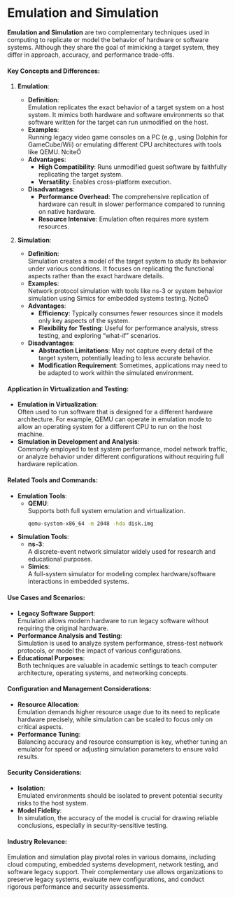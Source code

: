 # Emulation and Simulation

**Emulation and Simulation** are two complementary techniques used in computing to replicate or model the behavior of hardware or software systems. Although they share the goal of mimicking a target system, they differ in approach, accuracy, and performance trade-offs.

#### **Key Concepts and Differences**:

1. **Emulation**:
   - **Definition**:  
     Emulation replicates the exact behavior of a target system on a host system. It mimics both hardware and software environments so that software written for the target can run unmodified on the host.
   - **Examples**:  
     Running legacy video game consoles on a PC (e.g., using Dolphin for GameCube/Wii) or emulating different CPU architectures with tools like QEMU. cite
   - **Advantages**:
     - **High Compatibility**: Runs unmodified guest software by faithfully replicating the target system.
     - **Versatility**: Enables cross-platform execution.
   - **Disadvantages**:
     - **Performance Overhead**: The comprehensive replication of hardware can result in slower performance compared to running on native hardware.
     - **Resource Intensive**: Emulation often requires more system resources.

2. **Simulation**:
   - **Definition**:  
     Simulation creates a model of the target system to study its behavior under various conditions. It focuses on replicating the functional aspects rather than the exact hardware details.
   - **Examples**:  
     Network protocol simulation with tools like ns-3 or system behavior simulation using Simics for embedded systems testing. cite
   - **Advantages**:
     - **Efficiency**: Typically consumes fewer resources since it models only key aspects of the system.
     - **Flexibility for Testing**: Useful for performance analysis, stress testing, and exploring “what-if” scenarios.
   - **Disadvantages**:
     - **Abstraction Limitations**: May not capture every detail of the target system, potentially leading to less accurate behavior.
     - **Modification Requirement**: Sometimes, applications may need to be adapted to work within the simulated environment.

#### **Application in Virtualization and Testing**:
- **Emulation in Virtualization**:  
  Often used to run software that is designed for a different hardware architecture. For example, QEMU can operate in emulation mode to allow an operating system for a different CPU to run on the host machine.
- **Simulation in Development and Analysis**:  
  Commonly employed to test system performance, model network traffic, or analyze behavior under different configurations without requiring full hardware replication.

#### **Related Tools and Commands**:
- **Emulation Tools**:
  - **QEMU**:  
    Supports both full system emulation and virtualization.  
    ```bash
    qemu-system-x86_64 -m 2048 -hda disk.img
    ```
- **Simulation Tools**:
  - **ns-3**:  
    A discrete-event network simulator widely used for research and educational purposes.
  - **Simics**:  
    A full-system simulator for modeling complex hardware/software interactions in embedded systems.

#### **Use Cases and Scenarios**:
- **Legacy Software Support**:  
  Emulation allows modern hardware to run legacy software without requiring the original hardware.
- **Performance Analysis and Testing**:  
  Simulation is used to analyze system performance, stress-test network protocols, or model the impact of various configurations.
- **Educational Purposes**:  
  Both techniques are valuable in academic settings to teach computer architecture, operating systems, and networking concepts.

#### **Configuration and Management Considerations**:
- **Resource Allocation**:  
  Emulation demands higher resource usage due to its need to replicate hardware precisely, while simulation can be scaled to focus only on critical aspects.
- **Performance Tuning**:  
  Balancing accuracy and resource consumption is key, whether tuning an emulator for speed or adjusting simulation parameters to ensure valid results.

#### **Security Considerations**:
- **Isolation**:  
  Emulated environments should be isolated to prevent potential security risks to the host system.
- **Model Fidelity**:  
  In simulation, the accuracy of the model is crucial for drawing reliable conclusions, especially in security-sensitive testing.

#### **Industry Relevance**:
Emulation and simulation play pivotal roles in various domains, including cloud computing, embedded systems development, network testing, and software legacy support. Their complementary use allows organizations to preserve legacy systems, evaluate new configurations, and conduct rigorous performance and security assessments.
